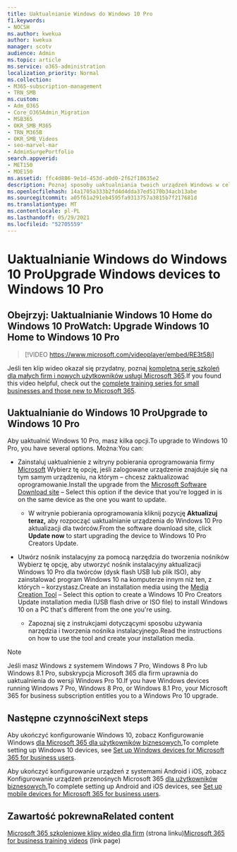 ```yaml
---
title: Uaktualnianie Windows do Windows 10 Pro
f1.keywords:
- NOCSH
ms.author: kwekua
author: kwekua
manager: scotv
audience: Admin
ms.topic: article
ms.service: o365-administration
localization_priority: Normal
ms.collection:
- M365-subscription-management
- TRN_SMB
ms.custom:
- Adm_O365
- Core_O365Admin_Migration
- MSB365
- OKR_SMB_M365
- TRN_M365B
- OKR_SMB_Videos
- seo-marvel-mar
- AdminSurgePortfolio
search.appverid:
- MET150
- MOE150
ms.assetid: ffc4d886-9e1d-453d-a0d0-2f62f18635e2
description: Poznaj sposoby uaktualniania twoich urządzeń Windows w celu Windows 10 Pro do korzystania z bardziej zaawansowanych funkcji zabezpieczeń i sieci biznesowych.
ms.openlocfilehash: 14a1705a333b2fd4d4dda37ed5170b34acb13abe
ms.sourcegitcommit: a05f61a291eb4595fa9313757a3815b7f217681d
ms.translationtype: MT
ms.contentlocale: pl-PL
ms.lasthandoff: 05/29/2021
ms.locfileid: "52705559"
---
```

# <a name="upgrade-windows-devices-to-windows-10-pro"></a><span data-ttu-id="70889-103">Uaktualnianie Windows do Windows 10 Pro</span><span class="sxs-lookup"><span data-stu-id="70889-103">Upgrade Windows devices to Windows 10 Pro</span></span>

## <a name="watch-upgrade-windows-10-home-to-windows-10-pro"></a><span data-ttu-id="70889-104">Obejrzyj: Uaktualnianie Windows 10 Home do Windows 10 Pro</span><span class="sxs-lookup"><span data-stu-id="70889-104">Watch: Upgrade Windows 10 Home to Windows 10 Pro</span></span>

> [!VIDEO https://www.microsoft.com/videoplayer/embed/RE3t58j] 

<span data-ttu-id="70889-105">Jeśli ten klip wideo okazał się przydatny, poznaj [kompletną serię szkoleń dla małych firm i nowych użytkowników usługi Microsoft 365](../business-video/index.yml).</span><span class="sxs-lookup"><span data-stu-id="70889-105">If you found this video helpful, check out the [complete training series for small businesses and those new to Microsoft 365](../business-video/index.yml).</span></span>

## <a name="upgrade-to-windows-10-pro"></a><span data-ttu-id="70889-106">Uaktualnianie do Windows 10 Pro</span><span class="sxs-lookup"><span data-stu-id="70889-106">Upgrade to Windows 10 Pro</span></span>
  
<span data-ttu-id="70889-107">Aby uaktualnić Windows 10 Pro, masz kilka opcji.</span><span class="sxs-lookup"><span data-stu-id="70889-107">To upgrade to Windows 10 Pro, you have several options.</span></span> <span data-ttu-id="70889-108">Można:</span><span class="sxs-lookup"><span data-stu-id="70889-108">You can:</span></span>
    
- <span data-ttu-id="70889-109">Zainstaluj uaktualnienie z witryny pobierania oprogramowania firmy [Microsoft](https://go.microsoft.com/fwlink/?LinkID=836951 ) Wybierz tę opcję, jeśli zalogowane urządzenie znajduje się na tym samym urządzeniu, na którym &ndash; chcesz zaktualizować oprogramowanie.</span><span class="sxs-lookup"><span data-stu-id="70889-109">Install the upgrade from the [Microsoft Software Download site](https://go.microsoft.com/fwlink/?LinkID=836951 ) &ndash; Select this option if the device that you're logged in is on the same device as the one you want to update.</span></span> 

    - <span data-ttu-id="70889-110">W witrynie pobierania oprogramowania kliknij pozycję **Aktualizuj teraz,** aby rozpocząć uaktualnianie urządzenia do Windows 10 Pro aktualizacji dla twórców.</span><span class="sxs-lookup"><span data-stu-id="70889-110">From the software download site, click **Update now** to start upgrading the device to Windows 10 Pro Creators Update.</span></span> 
    
- <span data-ttu-id="70889-111">Utwórz nośnik instalacyjny [](https://go.microsoft.com/fwlink/?LinkID=836960) za pomocą narzędzia do tworzenia nośników Wybierz tę opcję, aby utworzyć nośnik instalacyjny aktualizacji Windows 10 Pro dla twórców (dysk flash USB lub plik ISO), aby zainstalować program Windows 10 na komputerze innym niż ten, z których &ndash; korzystasz.</span><span class="sxs-lookup"><span data-stu-id="70889-111">Create an installation media using the [Media Creation Tool](https://go.microsoft.com/fwlink/?LinkID=836960) &ndash; Select this option to create a Windows 10 Pro Creators Update installation media (USB flash drive or ISO file) to install Windows 10 on a PC that's different from the one you're using.</span></span>

    - <span data-ttu-id="70889-112">Zapoznaj się z instrukcjami dotyczącymi sposobu używania narzędzia i tworzenia nośnika instalacyjnego.</span><span class="sxs-lookup"><span data-stu-id="70889-112">Read the instructions on how to use the tool and create your installation media.</span></span> 

> [!NOTE]
> <span data-ttu-id="70889-113">Jeśli masz Windows z systemem Windows 7 Pro, Windows 8 Pro lub Windows 8.1 Pro, subskrypcja Microsoft 365 dla firm uprawnia do uaktualnienia do wersji Windows Pro 10.</span><span class="sxs-lookup"><span data-stu-id="70889-113">If you have Windows devices running Windows 7 Pro, Windows 8 Pro, or Windows 8.1 Pro, your Microsoft 365 for business subscription entitles you to a Windows Pro 10 upgrade.</span></span>
    
## <a name="next-steps"></a><span data-ttu-id="70889-114">Następne czynności</span><span class="sxs-lookup"><span data-stu-id="70889-114">Next steps</span></span>

<span data-ttu-id="70889-115">Aby ukończyć konfigurowanie Windows 10, zobacz Konfigurowanie Windows [dla Microsoft 365 dla użytkowników biznesowych.](set-up-windows-devices.md)</span><span class="sxs-lookup"><span data-stu-id="70889-115">To complete setting up Windows 10 devices, see [Set up Windows devices for Microsoft 365 for business users](set-up-windows-devices.md).</span></span> 
  
<span data-ttu-id="70889-116">Aby ukończyć konfigurowanie urządzeń z systemami Android i iOS, zobacz Konfigurowanie urządzeń przenośnych Microsoft 365 [dla użytkowników biznesowych.](set-up-mobile-devices.md)</span><span class="sxs-lookup"><span data-stu-id="70889-116">To complete setting up Android and iOS devices, see [Set up mobile devices for Microsoft 365 for business users](set-up-mobile-devices.md).</span></span> 
  
## <a name="related-content"></a><span data-ttu-id="70889-117">Zawartość pokrewna</span><span class="sxs-lookup"><span data-stu-id="70889-117">Related content</span></span>

<span data-ttu-id="70889-118">[Microsoft 365 szkoleniowe klipy wideo dla firm](../business-video/index.yml) (strona linku)</span><span class="sxs-lookup"><span data-stu-id="70889-118">[Microsoft 365 for business training videos](../business-video/index.yml) (link page)</span></span>
